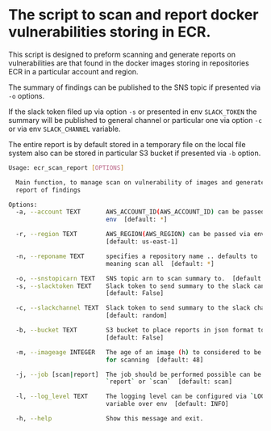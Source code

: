 # The script to scan and report docker vulnerabilities storing in ECR.

This script is designed to preform scanning and generate reports on vulnerabilities
are that found in the docker images storing in repositories ECR in a particular account
and region.

The summary of findings can be published to the SNS topic if presented via `-o` options.

If the slack token filed up via option `-s` or presented in env `SLACK_TOKEN` the summary
will be published to general channel or particular one via option `-c` or via env
`SLACK_CHANNEL` variable.

The entire report is by default stored in a temporary file on the local file system also
can be stored in particular S3 bucket if presented via `-b` option.

```bash
Usage: ecr_scan_report [OPTIONS]

  Main function, to manage scan on vulnerability of images and generate
  report of findings

Options:
  -a, --account TEXT       AWS_ACCOUNT_ID(AWS_ACCOUNT_ID) can be passed via
                           env  [default: *]

  -r, --region TEXT        AWS_REGION(AWS_REGION) can be passed via env
                           [default: us-east-1]

  -n, --reponame TEXT      specifies a repository name .. defaults to '*',
                           meaning scan all  [default: *]

  -o, --snstopicarn TEXT   SNS topic arn to scan summary to.  [default: False]
  -s, --slacktoken TEXT    Slack token to send summary to the slack cannel.
                           [default: False]

  -c, --slackchannel TEXT  Slack token to send summary to the slack channel.
                           [default: random]

  -b, --bucket TEXT        S3 bucket to place reports in json format to.
                           [default: False]

  -m, --imageage INTEGER   The age of an image (h) to considered to be too old
                           for scanning  [default: 48]

  -j, --job [scan|report]  The job should be performed possible can be
                           `report` or `scan`  [default: scan]

  -l, --log_level TEXT     The logging level can be configured via `LOGLEVEL`
                           variable over env  [default: INFO]

  -h, --help               Show this message and exit.
```
